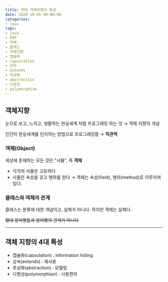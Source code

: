 ```yaml
---
title: 자바 객체지향의 특성
date: 2020-10-05 00:00:00
categories:
- java
tags:
- java
- OOP
- 객체
- 클래스
- 객체지향
- 캡슐화
- capsulation
- 상속
- extends
- 추상화
- abstraction
- 다형성
- polymorphism
---
```




## 객체지향

눈으로 보고, 느끼고, 생활하는 현실세계 처럼 프로그래밍 하는 것 → 객체 지향의 개념

인간이 현실세계를 인지하는 방법으로 프로그래밍함 → **직관적**

### 객체(Object)

세상에 존재하는 모든 것은 "사물", 즉 **객체**

- 각각의 사물은 고유하다
- 사물은 속성을 갖고 행위를 한다 → 객체는 속성(field), 행위(method)로 이루어져 있다.

### 클래스와 객체의 관계

클래스는 분류에 대한 개념이고, 실체가 아니다. 하지만 객체는 실체다.

~~절대 붕어빵틀과 붕어빵의 관계가 아니다~~

------

## 객체 지향의 4대 특성

- 캡슐화(capsulation) : information hiding
- 상속(extends) : 재사용
- 추상화(abstraction) : 모델링
- 다형성(polymorphism) : 사용편의